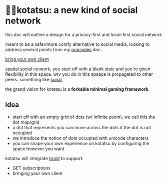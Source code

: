 # 🌸🍊kotatsu: a new kind of social network

this doc will outline a design for a privacy-first and local-first social network

meant to be a safer/more comfy alternative to social media, looking to address several points from my [principles](principles.md) doc.

[bring your own client](https://www.geoffreylitt.com/2021/03/05/bring-your-own-client.html)

spatial social network, you start off with a blank slate and you're given flexibility in this space. wtv you do in this spaace is propagated to other peers.
something like [sonar](https://apps.apple.com/us/app/sonar-make-vibes-with-friends/id1512829586)

the grand vision for kotatsu is a **forkable minimal gaming framework**.

## idea
- start off with an empty grid of dots (w/ infinite zoom), we call this the dot map/grid
- a dot that represents you can move across the dots if the dot is not occupied
- we introduce the notion of dots occupied with unicode characters
- you can shape your own experience on kotatsu by configuring the space however you want

kotatsu will integrate [braid](https://braid.org) to support:
- GET subscriptions
- bringing your own client
